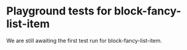 # Playground tests for block-fancy-list-item
We are still awaiting the first test run for block-fancy-list-item.
